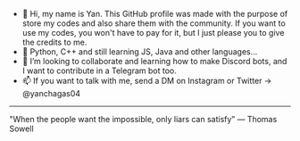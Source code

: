 - 👋 Hi, my name is Yan. This GitHub profile was made with the purpose of store my codes and also share them with the community. If you want to use my codes, you won't have to pay for it, but I just please you to give the credits to me.
- 👀 Python, C++ and still learning JS, Java and other languages...
- 💞️ I’m looking to collaborate and learning how to make Discord bots, and I want to contribute in a Telegram bot too.
- 📫 If you want to talk with me, send a DM on Instagram or Twitter -> @yanchagas04

-------------------------------------------------------------

"When the people want the impossible, only liars can satisfy”
― Thomas Sowell
